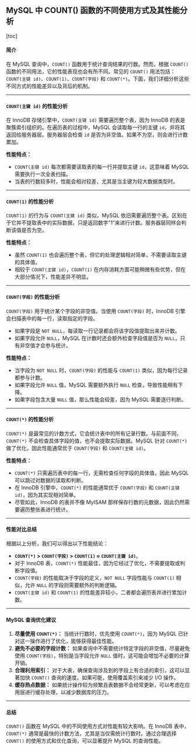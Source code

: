 ## MySQL 中 COUNT() 函数的不同使用方式及其性能分析

[toc]

#### 简介

在 MySQL 查询中，`COUNT()` 函数用于统计查询结果的行数。然而，根据 `COUNT()` 函数的不同用法，它的性能表现也会有所不同。常见的 `COUNT()` 用法包括：`COUNT(主键 id)`、`COUNT(1)`、`COUNT(字段)` 和 `COUNT(*)`。下面，我们详细分析这些不同方式的性能差异以及背后的机制。

------

#### `COUNT(主键 id)` 的性能分析

在 InnoDB 存储引擎中，`COUNT(主键 id)` 需要遍历整个表，因为 InnoDB 的表是聚簇索引组织的。在遍历表的过程中，MySQL 会读取每一行的主键 `id`，并将其返回给服务器层。服务器层会检查 `id` 是否为非空值。如果不为空，则会进行计数累加。

**性能特点：**

- `COUNT(主键 id)` 每次都需要读取表的每一行并提取主键 `id`，这意味着 MySQL 需要执行一次全表扫描。
- 当表的行数较多时，性能会相对较差，尤其是当主键为较大数据类型时。

------

#### `COUNT(1)` 的性能分析

`COUNT(1)` 的行为与 `COUNT(主键 id)` 类似，MySQL 依旧需要遍历整个表。区别在于它并不提取表中的实际数据，只是返回数字“1”来进行计数。服务器层同样会判断该值是否为空。

**性能特点：**

- 虽然 `COUNT(1)` 也会遍历整个表，但它的处理逻辑相对简单，不需要读取主键的具体值。
- 相较于 `COUNT(主键 id)`，`COUNT(1)` 在内存消耗方面可能稍微有些优势，但在大部分情况下，性能差异不明显。

------

#### `COUNT(字段)` 的性能分析

`COUNT(字段)` 用于统计某个字段的非空值。当使用 `COUNT(字段)` 时，InnoDB 引擎会扫描表中的每一行，读取指定的字段。

- 如果字段是 `NOT NULL`，每读取一行记录都会将该字段值提取出来并计数。
- 如果字段允许 `NULL`，MySQL 在计数时还会额外检查字段值是否为 `NULL`，只有非空值才会参与统计。

**性能特点：**

- 当字段为 `NOT NULL` 时，`COUNT(字段)` 的性能与 `COUNT(1)` 类似，因为每行记录都参与计数。
- 如果字段允许 `NULL` 值，MySQL 需要额外执行 `NULL` 检查，导致性能稍有下降。
- 如果字段包含大量 `NULL` 值，那么性能会较差，因为 MySQL 需要逐行判断。

------

#### `COUNT(*)` 的性能分析

`COUNT(*)` 是最常见的计数方式，它会统计表中的所有记录行数。与前面不同，`COUNT(*)` 不会检查具体字段的值，也不会提取实际数据。MySQL 针对 `COUNT(*)` 做了优化，因此性能通常优于 `COUNT(字段)` 和 `COUNT(主键 id)`。

**性能特点：**

- `COUNT(*)` 只需遍历表中的每一行，无需检查任何字段的具体值，因此 MySQL 可以跳过对数据的读取和判断。
- 在 InnoDB 引擎中，`COUNT(*)` 的性能通常优于 `COUNT(字段)` 和 `COUNT(主键 id)`，因为其实现相对简单。
- 尽管如此，InnoDB 的表并不像 MyISAM 那样保存行数的元数据，因此仍然需要遍历整张表进行统计。

------

#### 性能对比总结

根据以上分析，我们可以得出以下性能结论：

- **`COUNT(*)` > `COUNT(字段)` > `COUNT(1)` ≈ `COUNT(主键 id)`**。
- 对于 InnoDB 表，`COUNT(*)` 性能最佳，因为它经过了优化，不需要提取或判断字段值。
- `COUNT(字段)` 的性能取决于字段的定义，`NOT NULL` 字段性能与 `COUNT(1)` 相似，允许 `NULL` 的字段则需要额外的判断逻辑。
- `COUNT(主键 id)` 和 `COUNT(1)` 的性能差异较小，二者都会遍历表并进行累加计数。

------

#### MySQL 查询优化建议

1. **尽量使用 `COUNT(*)`：**
   当统计行数时，优先使用 `COUNT(*)`，因为 MySQL 已针对这一操作进行了优化，能够获得最佳性能。
2. **避免不必要的字段计数：**
   如果查询中不需要统计特定字段的非空值，尽量避免使用 `COUNT(字段)`，特别是当字段允许 `NULL` 值时，这可能会增加不必要的计算开销。
3. **合理利用索引：**
   对于大表，确保查询涉及到的字段上有合适的索引，这可以显著加快 `COUNT()` 查询的速度。如果可能，使用覆盖索引来减少 I/O 操作。
4. **缓存热点数据：**
   如果统计操作较为频繁且表数据不会经常更新，可以考虑在应用层进行缓存处理，以减少数据库的压力。

------

#### 总结

`COUNT()` 函数在 MySQL 中的不同使用方式对性能有较大影响。在 InnoDB 表中，`COUNT(*)` 通常是最快的计数方法，尤其是当仅需统计行数时。通过合理选择 `COUNT()` 的使用方式和优化查询，可以显著提升 MySQL 的查询性能。